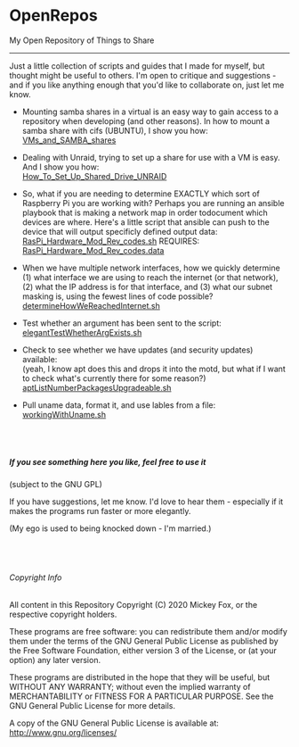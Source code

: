 # OpenRepos
My Open Repository of Things to Share
<hr>
  Just a little collection of scripts and guides that I made for myself, but thought might be useful
  to others. I'm open to critique and suggestions - and if you like anything enough that you'd like 
  to collaborate on, just let me know.<br>
  
- Mounting samba shares in a virtual is an easy way to gain access to a repository when developing
  (and other reasons). In how to mount a samba share with cifs (UBUNTU), I show you how:<br>
  [VMs_and_SAMBA_shares](VMs_and_SAMBA_shares)

- Dealing with Unraid, trying to set up a share for use with a VM is easy. And I show you how:<br>
  [How_To_Set_Up_Shared_Drive_UNRAID](How_To_Set_Up_Shared_Drive_UNRAID)

- So, what if you are needing to determine EXACTLY which sort of Raspberry Pi you are working with? 
  Perhaps you are running an ansible playbook that is making a network map in order todocument which
  devices are where. Here's a little script that ansible can push to the device that will output
  specificly defined output data:<br>
  [RasPi_Hardware_Mod_Rev_codes.sh](RasPi_Hardware_Mod_Rev_codes.sh)
  REQUIRES:
  [RasPi_Hardware_Mod_Rev_codes.data](RasPi_Hardware_Mod_Rev_codes.data)
  
- When we have multiple network interfaces, how we quickly determine (1) what interface we 
  are using to reach the internet (or that network), (2) what the IP address is for that interface,
  and (3) what our subnet masking is, using the fewest lines of code possible?<br>
  [determineHowWeReachedInternet.sh](determineHowWeReachedInternet.sh)  
  
- Test whether an argument has been sent to the script:<br>
  [elegantTestWhetherArgExists.sh](elegantTestWhetherArgExists.sh)
 
- Check to see whether we have updates (and security updates) available:<br>
  (yeah, I know apt does this and drops it into the motd, but what if I want to check what's 
  currently there for some reason?)<br>
  [aptListNumberPackagesUpgradeable.sh](aptListNumberPackagesUpgradeable.sh)
  
 - Pull uname data, format it, and use lables from a file:<br>
   [workingWithUname.sh](workingWithUname.sh)
   
<br><br>
##### If you see something here you like, feel free to use it
(subject to the GNU GPL)

If you have suggestions, let me know. I'd love to hear them - especially if it makes the programs
run faster or more elegantly.

(My ego is used to being knocked down - I'm married.)
<br><br><br><br>    
###### Copyright Info
All content in this Repository Copyright (C) 2020 Mickey Fox, or the respective copyright holders.

These programs are free software: you can redistribute them and/or modify them under the terms of the GNU General Public License as published by the Free Software Foundation, either version 3 of the License, or (at your option) any later version.

These programs are distributed in the hope that they will be useful, but WITHOUT ANY WARRANTY; without even the implied warranty of MERCHANTABILITY or FITNESS FOR A PARTICULAR PURPOSE. See the GNU General Public License for more details.

A copy of the GNU General Public License is available at: <http://www.gnu.org/licenses/>
